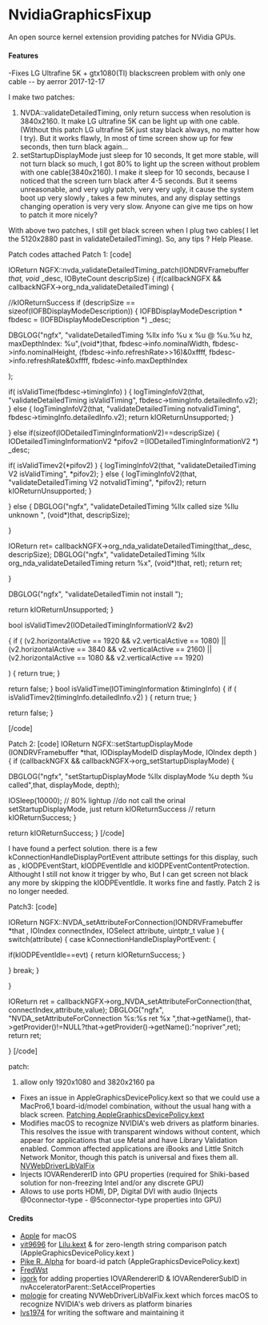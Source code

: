 NvidiaGraphicsFixup
===================

An open source kernel extension providing patches for NVidia GPUs.

#### Features
-Fixes LG Ultrafine 5K + gtx1080(TI) blackscreen problem with only one cable -- by aerror 2017-12-17


I make two patches:
1.   NVDA::validateDetailedTiming, only return success when resolution is 3840x2160. It make LG ultrafine 5K can be light up with one cable. (Without this patch  LG ultrafine 5K just stay black always, no matter how I try). But it works flawly, In most of time screen show up for few seconds, then turn black again...
2.  setStartupDisplayMode just sleep for 10 seconds, It get more stable, will not turn black so much, I got 80% to light up the screen without problem with one cable(3840x2160). I make it sleep for 10 seconds, because I noticed that the screen turn black after 4-5 seconds. But it seems unreasonable, and very ugly patch, very very ugly, it cause the system boot up very slowly , takes a few minutes, and any display settings changing operation is very very slow.  Anyone can give me tips on how to patch it more nicely?

With above two patches, I still get black screen when I plug two cables( I let the 5120x2880 past in validateDetailedTiming).
So, any tips ? Help Please.

Patch codes attached
Patch 1:
[code]

IOReturn NGFX::nvda_validateDetailedTiming_patch(IONDRVFramebuffer *that, void* _desc, IOByteCount descripSize)
{
if(callbackNGFX && callbackNGFX->org_nda_validateDetailedTiming)
{

//kIOReturnSuccess
if (descripSize == sizeof(IOFBDisplayModeDescription))
{
IOFBDisplayModeDescription * fbdesc = (IOFBDisplayModeDescription *) _desc;


DBGLOG("ngfx", "validateDetailedTiming %llx info %u x %u  @ %u.%u hz, maxDepthIndex: %u",(void*)that,
fbdesc->info.nominalWidth,
fbdesc->info.nominalHeight,
(fbdesc->info.refreshRate>>16)&0xffff,
fbdesc->info.refreshRate&0xffff,
fbdesc->info.maxDepthIndex

);

if(
isValidTime(fbdesc->timingInfo)
)
{
logTimingInfoV2(that, "validateDetailedTiming isValidTiming", fbdesc->timingInfo.detailedInfo.v2);
}
else
{
logTimingInfoV2(that, "validateDetailedTiming notvalidTiming", fbdesc->timingInfo.detailedInfo.v2);
return kIOReturnUnsupported;
}


}
else if(sizeof(IODetailedTimingInformationV2)==descripSize)
{
IODetailedTimingInformationV2 *pifov2 =(IODetailedTimingInformationV2 *) _desc;

if(
isValidTimev2(*pifov2)
)
{
logTimingInfoV2(that, "validateDetailedTiming V2 isValidTiming", *pifov2);
}
else
{
logTimingInfoV2(that, "validateDetailedTiming V2 notvalidTiming",  *pifov2);
return kIOReturnUnsupported;
}

}
else
{
DBGLOG("ngfx", "validateDetailedTiming %llx called size %llu unknown  ", (void*)that, descripSize);

}



IOReturn ret=  callbackNGFX->org_nda_validateDetailedTiming(that,_desc, descripSize);
DBGLOG("ngfx", "validateDetailedTiming  %llx  org_nda_validateDetailedTiming return %x", (void*)that, ret);
return ret;


}

DBGLOG("ngfx", "validateDetailedTimin not install ");

return kIOReturnUnsupported;
}

bool isValidTimev2(IODetailedTimingInformationV2        &v2)

{
if (
(v2.horizontalActive == 1920  && v2.verticalActive == 1080)
||
(v2.horizontalActive == 3840  && v2.verticalActive == 2160)
||
(v2.horizontalActive == 1080  && v2.verticalActive == 1920)

)
{
return true;
}

return false;
}
bool isValidTime(IOTimingInformation         &timingInfo)
{
if (
isValidTimev2(timingInfo.detailedInfo.v2)
)
{
return true;
}

return false;
}

[/code]



Patch 2:
[code]
IOReturn NGFX::setStartupDisplayMode (IONDRVFramebuffer *that, IODisplayModeID displayMode, IOIndex depth )
{
if (callbackNGFX && callbackNGFX->org_setStartupDisplayMode)
{

DBGLOG("ngfx", "setStartupDisplayMode %llx displayMode %u depth %u called",that,  displayMode, depth);

IOSleep(10000); // 80% lightup
//do not call the orinal setStartupDisplayMode, just return kIOReturnSuccess
//
return kIOReturnSuccess;
}

return kIOReturnSuccess;
}
[/code]


I have found a perfect solution. there is a few kConnectionHandleDisplayPortEvent  attribute settings for this display, such as , kIODPEventStart, kIODPEventIdle and kIODPEventContentProtection. Althought I still not know it trigger by who, But I can get screen not black any more by skipping the kIODPEventIdle.  It works fine and fastly.  Patch 2 is no longer needed.

Patch3:
[code]

IOReturn NGFX::NVDA_setAttributeForConnection(IONDRVFramebuffer *that , IOIndex connectIndex,
IOSelect attribute, uintptr_t value )
{
switch(attribute)
{
case kConnectionHandleDisplayPortEvent:
{

if(kIODPEventIdle==evt)
{
return kIOReturnSuccess;
}

}
break;
}

}

IOReturn ret = callbackNGFX->org_NVDA_setAttributeForConnection(that, connectIndex,attribute,value);
DBGLOG("ngfx", "NVDA_setAttributeForConnection %s:%s ret %x ",that->getName(),  that->getProvider()!=NULL?that->getProvider()->getName():"nopriver",ret);
return ret;

}
[/code]

patch:
1. allow only 1920x1080  and 3820x2160 pa

- Fixes an issue in AppleGraphicsDevicePolicy.kext so that we could use a MacPro6,1 board-id/model combination, 
  without the usual hang with a black screen. 
  [Patching AppleGraphicsDevicePolicy.kext](https://pikeralpha.wordpress.com/2015/11/23/patching-applegraphicsdevicepolicy-kext)
- Modifies macOS to recognize NVIDIA's web drivers as platform binaries. This resolves the issue with transparent windows without content,
  which appear for applications that use Metal and have Library Validation enabled. Common affected applications are iBooks and Little Snitch Network Monitor,
  though this patch is universal and fixes them all.
  [NVWebDriverLibValFix](https://github.com/mologie/NVWebDriverLibValFix)
- Injects IOVARendererID into GPU properties (required for Shiki-based solution for non-freezing Intel and/or any discrete GPU)
- Allows to use ports HDMI, DP, Digital DVI with audio (Injects @0connector-type - @5connector-type properties into GPU)

#### Credits
- [Apple](https://www.apple.com) for macOS  
- [vit9696](https://github.com/vit9696) for [Lilu.kext](https://github.com/vit9696/Lilu) & for zero-length string comparison patch (AppleGraphicsDevicePolicy.kext )
- [Pike R. Alpha](https://github.com/Piker-Alpha) for board-id patch (AppleGraphicsDevicePolicy.kext)
- [FredWst](http://www.insanelymac.com/forum/user/509660-fredwst/)
- [igork](https://applelife.ru/members/igork.564) for adding properties IOVARendererID & IOVARendererSubID in nvAcceleratorParent::SetAccelProperties
- [mologie](https://github.com/mologie/NVWebDriverLibValFix) for creating NVWebDriverLibValFix.kext which forces macOS to recognize NVIDIA's web drivers as platform binaries
- [lvs1974](https://applelife.ru/members/lvs1974.53809) for writing the software and maintaining it
